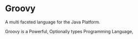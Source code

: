 # Groovy

A multi faceted language for the Java Platform.

Groovy is a Powerful, Optionally types Programming Language, 